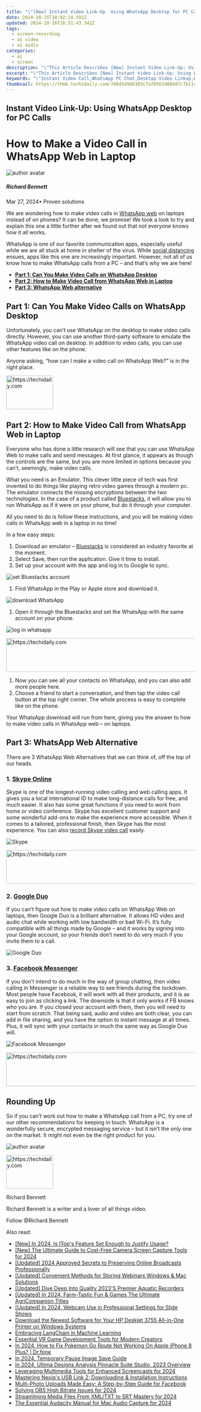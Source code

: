 ```yaml
---
title: "\"[New] Instant Video Link-Up  Using WhatsApp Desktop for PC Calls\""
date: 2024-10-15T18:02:24.591Z
updated: 2024-10-16T16:51:43.342Z
tags: 
  - screen-recording
  - ai video
  - ai audio
categories: 
  - ai
  - screen
description: "\"This Article Describes [New] Instant Video Link-Up: Using WhatsApp Desktop for PC Calls\""
excerpt: "\"This Article Describes [New] Instant Video Link-Up: Using WhatsApp Desktop for PC Calls\""
keywords: "\"Instant Video Call,WhatsApp PC Chat,Desktop Video Linkup,WhatsApp Desktop Calls,Video Chat on PC,Link-Up WhatsApp Video,PC Instant Video Calling\""
thumbnail: https://thmb.techidaily.com/74045d9d6303c7a70563d004d7c7b11c2909530a50d24fd1a27318344d95b256.jpg
---
```


## Instant Video Link-Up: Using WhatsApp Desktop for PC Calls

# How to Make a Video Call in WhatsApp Web in Laptop

![author avatar](https://images.wondershare.com/filmora/article-images/richard-bennett.jpg)

##### Richard Bennett

 Mar 27, 2024• Proven solutions

We are wondering how to make video calls in [WhatsApp web](https://web.whatsapp.com/) on laptops instead of on phones? It can be done, we promise! We took a look to try and explain this one a little further after we found out that not everyone knows how it all works.

WhatsApp is one of our favorite communication apps, especially useful while we are all stuck at home in shelter of the virus. While [social distancing](https://www.cdc.gov/coronavirus/2019-ncov/prevent-getting-sick/social-distancing.html) ensues, apps like this one are increasingly important. However, not all of us know how to make WhatsApp calls from a PC – and that’s why we are here!

* [**Part 1: Can You Make Video Calls on WhatsApp Desktop**](#can-you-make-video-call-whatsapp)
* [**Part 2: How to Make Video Call from WhatsApp Web in Laptop**](#how-to-make-video-call-whatsapp-laptop)
* [**Part 3: WhatsApp Web alternative**](#WhatsApp-Web-alternative)

## Part 1: Can You Make Video Calls on WhatsApp Desktop

Unfortunately, you can’t use WhatsApp on the desktop to make video calls directly. However, you can use another third-party software to emulate the WhatsApp video call on desktop. In addition to video calls, you can use other features like on the phone.

Anyone asking, “how can I make a video call on WhatsApp Web?” is in the right place.

<!-- affiliate ads begin -->
<a href="https://aligracehair.sjv.io/c/5597632/2135395/19272" target="_top" id="2135395">
  <img src="//a.impactradius-go.com/display-ad/19272-2135395" border="0" alt="https://techidaily.com" width="125" height="90"/>
</a>
<img height="0" width="0" src="https://aligracehair.sjv.io/i/5597632/2135395/19272" style="position:absolute;visibility:hidden;" border="0" />
<!-- affiliate ads end -->

## Part 2: How to Make Video Call from WhatsApp Web in Laptop

Everyone who has done a little research will see that you can use WhatsApp Web to make calls and send messages. At first glance, it appears as though the controls are the same, but you are more limited in options because you can’t, seemingly, make video calls.

What you need is an Emulator. This clever little piece of tech was first invented to do things like playing retro video games through a modern pc. The emulator connects the missing encryptions between the two technologies. In the case of a product called [Bluestacks](https://www.bluestacks.com/), it will allow you to run WhatsApp as if it were on your phone, but do it through your computer.

All you need to do is follow these instructions, and you will be making video calls in WhatsApp web in a laptop in no time!

In a few easy steps:

   1. Download an emulator – [Bluestacks](https://www.bluestacks.com/download.html) is considered an industry favorite at the moment.
   2. Select Save, then run the application. Give it time to install.
   3. Set up your account with the app and log in to Google to sync.

![set Bluestacks account](https://images.wondershare.com/filmora/article-images/set-bluestacks-account.png)

   1. Find WhatsApp in the Play or Apple store and download it.

![download WhatsApp](https://images.wondershare.com/filmora/article-images/download-whatsapp-in-bluestacks.JPG)

   1. Open it through the Bluestacks and set the WhatsApp with the same account on your phone.

![log in whatsapp](https://images.wondershare.com/filmora/article-images/install-whatsapp-in-desktop.JPG)

<!-- affiliate ads begin -->
<a href="https://ephamedtechinc.pxf.io/c/5597632/2137211/26400" target="_top" id="2137211">
  <img src="//a.impactradius-go.com/display-ad/26400-2137211" border="0" alt="https://techidaily.com" width="728" height="90"/>
</a>
<img height="0" width="0" src="https://ephamedtechinc.pxf.io/i/5597632/2137211/26400" style="position:absolute;visibility:hidden;" border="0" />
<!-- affiliate ads end -->

1. Now you can see all your contacts on WhatsApp, and you can also add more people here.
2. Choose a friend to start a conversation, and then tap the video call button at the top right corner. The whole process is easy to complete like on the phone.

Your WhatsApp download will run from here, giving you the answer to how to make video calls in WhatsApp web – on laptops.

## Part 3: WhatsApp Web Alternative

There are 3 WhatsApp Web Alternatives that we can think of, off the top of our heads.

### 1\. [Skype Online](https://www.skype.com/en/features/skype-web/)

Skype is one of the longest-running video calling and web calling apps. It gives you a local international ID to make long-distance calls for free, and much easier. It also has some great functions if you need to work from home or video conference. Skype has excellent customer support and some wonderful add-ons to make the experience more accessible. When it comes to a tailored, professional finish, then Skype has the most experience. You can also [record Skype video call](https://tools.techidaily.com/wondershare/filmora/download/) easily.

![Skype](https://images.wondershare.com/filmora/article-images/skype.JPG)

<!-- affiliate ads begin -->
<a href="https://appsumo.8odi.net/c/5597632/2094418/7443" target="_top" id="2094418">
  <img src="//a.impactradius-go.com/display-ad/7443-2094418" border="0" alt="https://techidaily.com" width="728" height="90"/>
</a>
<img height="0" width="0" src="https://appsumo.8odi.net/i/5597632/2094418/7443" style="position:absolute;visibility:hidden;" border="0" />
<!-- affiliate ads end -->

### 2\. [Google Duo](https://duo.google.com/about/)

If you can’t figure out how to make video calls on WhatsApp Web on laptops, then Google Duo is a brilliant alternative. It allows HD video and audio chat while working with low bandwidth or bad Wi-Fi. It’s fully compatible with all things made by Google – and it works by signing into your Google account, so your friends don’t need to do very much if you invite them to a call.

![Google Duo](https://images.wondershare.com/filmora/article-images/google-duo-app.JPG)

### 3\. [Facebook Messenger](https://www.messenger.com/)

If you don’t intend to do much in the way of group chatting, then video calling in Messenger is a reliable way to see friends during the lockdown. Most people have Facebook, it will work with all their products, and it is as easy to join as clicking a link. The downside is that it only works if FB knows who you are. If you closed your account with them, then you will need to start from scratch. That being said, audio and video are both clear, you can add in file sharing, and you have the option to instant message at all times. Plus, it will sync with your contacts in much the same way as Google Duo will.

![Facebook Messenger](https://images.wondershare.com/filmora/article-images/messenger-app.JPG)

<!-- affiliate ads begin -->
<a href="https://appsumo.8odi.net/c/5597632/2151873/7443" target="_top" id="2151873">
  <img src="//a.impactradius-go.com/display-ad/7443-2151873" border="0" alt="https://techidaily.com" width="728" height="90"/>
</a>
<img height="0" width="0" src="https://appsumo.8odi.net/i/5597632/2151873/7443" style="position:absolute;visibility:hidden;" border="0" />
<!-- affiliate ads end -->

## Rounding Up

So if you can’t work out how to make a WhatsApp call from a PC, try one of our other recommendations for keeping in touch. WhatsApp is a wonderfully secure, encrypted messaging service – but it isn’t the only one on the market. It might not even be the right product for you.

![author avatar](https://images.wondershare.com/filmora/article-images/richard-bennett.jpg)

<!-- affiliate ads begin -->
<a href="https://25home.pxf.io/c/5597632/2148637/16836" target="_top" id="2148637">
  <img src="//a.impactradius-go.com/display-ad/16836-2148637" border="0" alt="https://techidaily.com" width="125" height="90"/>
</a>
<img height="0" width="0" src="https://25home.pxf.io/i/5597632/2148637/16836" style="position:absolute;visibility:hidden;" border="0" />
<!-- affiliate ads end -->

Richard Bennett

Richard Bennett is a writer and a lover of all things video.

Follow @Richard Bennett

<ins class="adsbygoogle"
      style="display:block"
      data-ad-client="ca-pub-7571918770474297"
      data-ad-slot="8358498916"
      data-ad-format="auto"
      data-full-width-responsive="true"></ins>

<span class="atpl-alsoreadstyle">Also read:</span>
<div><ul>
<li><a href="https://desktop-recording.techidaily.com/new-in-2024-is-itops-feature-set-enough-to-justify-usage/"><u>[New] In 2024, Is ITop's Feature Set Enough to Justify Usage?</u></a></li>
<li><a href="https://desktop-recording.techidaily.com/new-the-ultimate-guide-to-cost-free-camera-screen-capture-tools-for-2024/"><u>[New] The Ultimate Guide to Cost-Free Camera Screen Capture Tools for 2024</u></a></li>
<li><a href="https://video-capture.techidaily.com/updated-2024-approved-secrets-to-preserving-online-broadcasts-professionally/"><u>[Updated] 2024 Approved Secrets to Preserving Online Broadcasts Professionally</u></a></li>
<li><a href="https://desktop-recording.techidaily.com/updated-convenient-methods-for-storing-webinars-windows-and-mac-solutions/"><u>[Updated] Convenient Methods for Storing Webinars Windows & Mac Solutions</u></a></li>
<li><a href="https://fox-glue.techidaily.com/updated-dive-deep-into-quality-2023s-premier-aquatic-recorders/"><u>[Updated] Dive Deep Into Quality 2023'S Premier Aquatic Recorders</u></a></li>
<li><a href="https://desktop-recording.techidaily.com/updated-in-2024-farm-tastic-fun-and-games-the-ultimate-agricompanion-titles/"><u>[Updated] In 2024, Farm-Tastic Fun & Games The Ultimate AgriCompanion Titles</u></a></li>
<li><a href="https://desktop-recording.techidaily.com/updated-in-2024-webcam-use-in-professional-settings-for-slide-shows/"><u>[Updated] In 2024, Webcam Use in Professional Settings for Slide Shows</u></a></li>
<li><a href="https://driver-download.techidaily.com/download-the-newest-software-for-your-hp-deskjet-3755-all-in-one-printer-on-windows-systems/"><u>Download the Newest Software for Your HP Deskjet 3755 All-in-One Printer on Windows Systems</u></a></li>
<li><a href="https://tech-savvy.techidaily.com/embracing-langchain-in-machine-learning/"><u>Embracing LangChain in Machine Learning</u></a></li>
<li><a href="https://extra-lessons.techidaily.com/essential-vr-game-development-tools-for-modern-creators/"><u>Essential VR Game Development Tools for Modern Creators</u></a></li>
<li><a href="https://ios-pokemon-go.techidaily.com/in-2024-how-to-fix-pokemon-go-route-not-working-on-apple-iphone-8-plus-drfone-by-drfone-virtual-ios/"><u>In 2024, How to Fix Pokemon Go Route Not Working On Apple iPhone 8 Plus? | Dr.fone</u></a></li>
<li><a href="https://desktop-recording.techidaily.com/in-2024-temporary-pause-image-save-guide/"><u>In 2024, Temporary Pause Image Save Guide</u></a></li>
<li><a href="https://some-approaches.techidaily.com/in-2024-ultima-designs-analysis-pinnacle-suite-studio-2023-overview/"><u>In 2024, Ultima Designs Analysis Pinnacle Suite Studio, 2023 Overview</u></a></li>
<li><a href="https://desktop-recording.techidaily.com/leveraging-multimedia-tools-for-enhanced-screencasts-for-2024/"><u>Leveraging Multimedia Tools for Enhanced Screencasts for 2024</u></a></li>
<li><a href="https://hardware-updates.techidaily.com/mastering-nexiqs-usb-link-2-downloading-and-installation-instructions/"><u>Mastering Nexiq's USB Link 2: Downloading & Installation Instructions</u></a></li>
<li><a href="https://techno-recovery.techidaily.com/multi-photo-uploads-made-easy-a-step-by-step-guide-for-facebook/"><u>Multi-Photo Uploads Made Easy: A Step-by-Step Guide for Facebook</u></a></li>
<li><a href="https://desktop-recording.techidaily.com/solving-obs-high-bitrate-issues-for-2024/"><u>Solving OBS High Bitrate Issues for 2024</u></a></li>
<li><a href="https://article-tips.techidaily.com/streamlining-media-files-from-xmltxt-to-srt-mastery-for-2024/"><u>Streamlining Media Files From XML/TXT to SRT Mastery for 2024</u></a></li>
<li><a href="https://desktop-recording.techidaily.com/the-essential-audacity-manual-for-mac-audio-capture-for-2024/"><u>The Essential Audacity Manual for Mac Audio Capture for 2024</u></a></li>
</ul></div>

